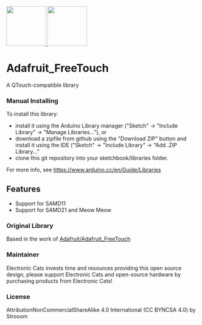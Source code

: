 
<a href="https://electroniccats.com/store/">
  <img src="https://electroniccats.com/wp-content/uploads/badge_store.png" height="104" />
</a>
<a href="https://electroniccats.com/blog/apoya-el-hardware-libre-con-github-sponsors/">
  <img src="https://electroniccats.com/wp-content/uploads/2020/07/Badge_GHS.png" height="104" />
</a>

# Adafruit_FreeTouch
A QTouch-compatible library

### Manual Installing
To install this library:

 - install it using the Arduino Library manager ("Sketch" -> "Include
   Library" -> "Manage Libraries..."), or
 - download a zipfile from github using the "Download ZIP" button and
   install it using the IDE ("Sketch" -> "Include Library" -> "Add .ZIP
   Library..."
 - clone this git repository into your sketchbook/libraries folder.

For more info, see https://www.arduino.cc/en/Guide/Libraries

## Features

- Support for SAMD11
- Support for SAMD21 and Meow Meow

### Original Library

Based in the work of [Adafruit/Adafruit_FreeTouch](https://github.com/ElectronicCats/Adafruit_FreeTouch)


### Maintainer

Electronic Cats invests time and resources providing this open source design, please support Electronic Cats and open-source hardware by purchasing products from Electronic Cats!

### License

Attribution­NonCommercial­ShareAlike 4.0 International (CC BY­NC­SA 4.0) by Strooom
